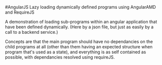 #AngularJS Lazy loading dynamically defined programs using AngularAMD and RequireJS

A demonstration of loading sub-programs within an angular application that have been defined dynamically. (Here by a json file, but just as easily by a call to a backend service.)

Concepts are that the main program should have no dependancies on the child programs at all (other than them having an expected structure when program that's used as a state), and everything is as self contained as possible, with dependancies resolved using requireJS.
